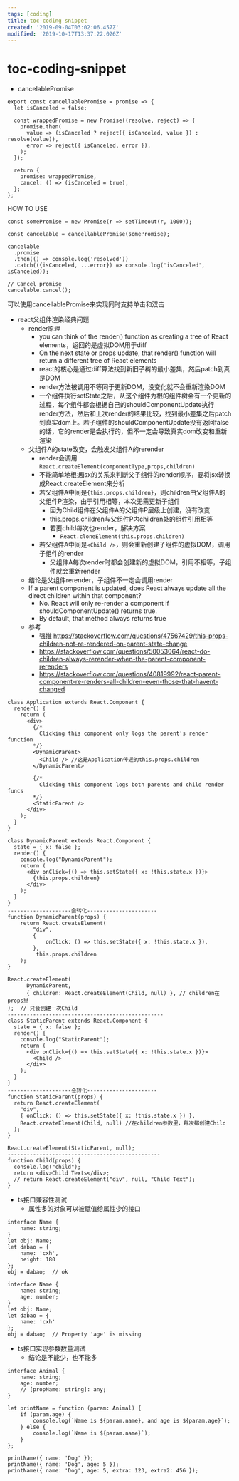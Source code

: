 ```yaml
---
tags: [coding]
title: toc-coding-snippet
created: '2019-09-04T03:02:06.457Z'
modified: '2019-10-17T13:37:22.026Z'
---
```


# toc-coding-snippet

- cancelablePromise
```
export const cancellablePromise = promise => {
  let isCanceled = false;

  const wrappedPromise = new Promise((resolve, reject) => {
    promise.then(
      value => (isCanceled ? reject({ isCanceled, value }) : resolve(value)),
      error => reject({ isCanceled, error }),
    );
  });

  return {
    promise: wrappedPromise,
    cancel: () => (isCanceled = true),
  };
};
```  

HOW TO USE      
   
```
const somePromise = new Promise(r => setTimeout(r, 1000));

const cancelable = cancellablePromise(somePromise);

cancelable
  .promise
  .then(() => console.log('resolved'))
  .catch(({isCanceled, ...error}) => console.log('isCanceled', isCanceled));

// Cancel promise
cancelable.cancel();
```

可以使用cancellablePromise来实现同时支持单击和双击    
   

- react父组件渲染经典问题
    - render原理
        - you can think of the render() function as creating a tree of React elements，返回的是虚拟DOM用于diff
        -  On the next state or props update, that render() function will return a different tree of React elements
        - react的核心是通过diff算法找到新旧子树的最小差集，然后patch到真是DOM
        - render方法被调用不等同于更新DOM，没变化就不会重新渲染DOM
        - 一个组件执行setState之后，从这个组件为根的组件树会有一个更新的过程，每个组件都会根据自己的shouldComponentUpdate执行render方法，然后和上次render的结果比较，找到最小差集之后patch到真实dom上。若子组件的shouldComponentUpdate没有返回false的话，它的render是会执行的，但不一定会导致真实dom改变和重新渲染
    - 父组件A的state改变，会触发父组件A的rerender
        - render会调用`React.createElement(componentType,props,children)`
        - 不能简单地根据jsx的关系来判断父子组件的render顺序，要将jsx转换成React.createElement来分析
        - 若父组件A中间是`{this.props.children}`，则children由父组件A的父组件P渲染，由于引用相等，本次无需更新子组件
            - 因为Child组件在父组件A的父组件P层级上创建，没有改变
            - this.props.children与父组件P内children处的组件引用相等
            - 若要child每次也render，解决方案
                - `React.cloneElement(this.props.children)` 
        - 若父组件A中间是`<Child />`，则会重新创建子组件的虚拟DOM，调用子组件的render
            - 父组件A每次render时都会创建新的虚拟DOM，引用不相等，子组件就会重新render
    - 结论是父组件rerender，子组件不一定会调用render
    - If a parent component is updated, does React always update all the direct children within that component?
        - No. React will only re-render a component if shouldComponentUpdate() returns true. 
        - By default, that method always returns true
    - 参考
        - 强推 https://stackoverflow.com/questions/47567429/this-props-children-not-re-rendered-on-parent-state-change
        - https://stackoverflow.com/questions/50053064/react-do-children-always-rerender-when-the-parent-component-rerenders
        - https://stackoverflow.com/questions/40819992/react-parent-component-re-renders-all-children-even-those-that-havent-changed
```
class Application extends React.Component {
  render() {
    return (
      <div>
        {/* 
          Clicking this component only logs the parent's render function 
        */}
        <DynamicParent>
          <Child /> //这是Application传递的this.props.children
        </DynamicParent>

        {/* 
          Clicking this component logs both parents and child render funcs 
        */}
        <StaticParent />
      </div>
    );
  }
}

class DynamicParent extends React.Component {
  state = { x: false };
  render() {
    console.log("DynamicParent");
    return (
      <div onClick={() => this.setState({ x: !this.state.x })}>
        {this.props.children} 
      </div>
    );
  }
}
--------------------会转化----------------------
function DynamicParent(props) {
    return React.createElement(
        "div",
        { 
            onClick: () => this.setState({ x: !this.state.x }), 
        },
         this.props.children
    );
}

React.createElement(
      DynamicParent,
      { children: React.createElement(Child, null) }, // children在props里
);  // 只会创建一次Child
-------------------------------------------------
class StaticParent extends React.Component {
  state = { x: false };
  render() {
    console.log("StaticParent");
    return (
      <div onClick={() => this.setState({ x: !this.state.x })}>
        <Child />
      </div>
    );
  }
}
--------------------会转化----------------------
function StaticParent(props) {
  return React.createElement(
    "div",
    { onClick: () => this.setState({ x: !this.state.x }) },
    React.createElement(Child, null) //在children参数里，每次都创建Child
  );
}

React.createElement(StaticParent, null);
------------------------------------------------
function Child(props) {
  console.log("child");
  return <div>Child Texts</div>;
  // return React.createElement("div", null, "Child Text");
}
```

- ts接口兼容性测试
    - 属性多的对象可以被赋值给属性少的接口
```
interface Name {
    name: string;
}
let obj: Name;
let dabao = {
    name: 'cxh',
    height: 180
};
obj = dabao;  // ok
```
```
interface Name {
    name: string;
    age: number;
}
let obj: Name;
let dabao = {
    name: 'cxh'
};
obj = dabao;  // Property 'age' is missing
```

- ts接口实现参数数量测试
    - 结论是不能少，也不能多
```
interface Animal {
    name: string;
    age: number;
    // [propName: string]: any;
}

let printName = function (param: Animal) {
    if (param.age) {
        console.log(`Name is ${param.name}, and age is ${param.age}`);
    } else {
        console.log(`Name is ${param.name}`);
    }
};

printName({ name: 'Dog' });
printName({ name: 'Dog', age: 5 });
printName({ name: 'Dog', age: 5, extra: 123, extra2: 456 });
```
